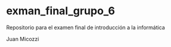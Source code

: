# exman_final_grupo_6
Repositorio para el examen final de introducción a la informática

Juan Micozzi
